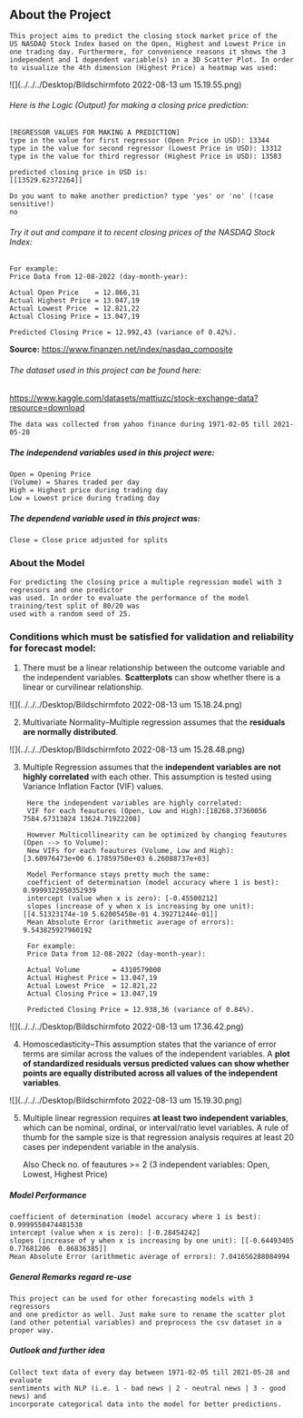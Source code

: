 ## About the Project

    This project aims to predict the closing stock market price of the 
    US NASDAQ Stock Index based on the Open, Highest and Lowest Price in 
    one trading day. Furthermore, for convenience reasons it shows the 3 
    independent and 1 dependent variable(s) in a 3D Scatter Plot. In order 
    to visualize the 4th dimension (Highest Price) a heatmap was used:

![](../../../Desktop/Bildschirmfoto 2022-08-13 um 15.19.55.png)

###### Here is the Logic (Output) for making a closing price prediction:
    
    [REGRESSOR VALUES FOR MAKING A PREDICTION]
    type in the value for first regressor (Open Price in USD): 13344
    type in the value for second regressor (Lowest Price in USD): 13312    
    type in the value for third regressor (Highest Price in USD): 13583

    predicted closing price in USD is:
    [[13529.62372264]]

    Do you want to make another prediction? type 'yes' or 'no' (!case sensitive!)
    no

###### Try it out and compare it to recent closing prices of the NASDAQ Stock Index:

    For example:
    Price Data from 12-08-2022 (day-month-year):

    Actual Open Price    = 12.866,31
    Actual Highest Price = 13.047,19
    Actual Lowest Price  = 12.821,22
    Actual Closing Price = 13.047,19
    
    Predicted Closing Price = 12.992,43 (variance of 0.42%).
    
<b>Source:</b> https://www.finanzen.net/index/nasdaq_composite

###### The dataset used in this project can be found here:

https://www.kaggle.com/datasets/mattiuzc/stock-exchange-data?resource=download

    The data was collected from yahoo finance during 1971-02-05 till 2021-05-28

##### The independend variables used in this project were:
    Open = Opening Price
    (Volume) = Shares traded per day
    High = Highest price during trading day
    Low = Lowest price during trading day
    

##### The dependend variable used in this project was:
    Close = Close price adjusted for splits

### About the Model
    For predicting the closing price a multiple regression model with 3 regressors and one predictor
    was used. In order to evaluate the performance of the model training/test split of 80/20 was 
    used with a random seed of 25.

### Conditions which must be satisfied for validation and reliability for forecast model:

1. There must be a linear relationship between the outcome variable and the independent variables.
<b>Scatterplots</b> can show whether there is a linear or curvilinear relationship.

![](../../../Desktop/Bildschirmfoto 2022-08-13 um 15.18.24.png)


2. Multivariate Normality–Multiple regression assumes that the <b>residuals are normally distributed</b>.

![](../../../Desktop/Bildschirmfoto 2022-08-13 um 15.28.48.png)

3. Multiple Regression assumes that the <b>independent variables are not highly correlated</b> with each 
other. This assumption is tested using Variance Inflation Factor (VIF) values.

    
        Here the independent variables are highly correlated:
        VIF for each feautures (Open, Low and High):[18268.37360056  7584.67313824 13624.71922208]

        However Multicollinearity can be optimized by changing feautures (Open --> to Volume):
        New VIFs for each feautures (Volume, Low and High): [3.60976473e+00 6.17859750e+03 6.26088737e+03]

        Model Performance stays pretty much the same:
        coefficient of determination (model accuracy where 1 is best): 0.9999322950352939
        intercept (value when x is zero): [-0.45500212]
        slopes (increase of y when x is increasing by one unit): [[4.51323174e-10 5.62005458e-01 4.39271244e-01]]
        Mean Absolute Error (arithmetic average of errors): 9.543825927960192

        For example:
        Price Data from 12-08-2022 (day-month-year):

        Actual Volume        = 4310579000
        Actual Highest Price = 13.047,19
        Actual Lowest Price  = 12.821,22
        Actual Closing Price = 13.047,19

        Predicted Closing Price = 12.938,36 (variance of 0.84%).

![](../../../Desktop/Bildschirmfoto 2022-08-13 um 17.36.42.png)



4. Homoscedasticity–This assumption states that the variance of error terms are similar across the values of the 
independent variables.  A <b>plot of standardized residuals versus predicted values can show whether points are equally 
distributed across all values of the independent variables</b>.

![](../../../Desktop/Bildschirmfoto 2022-08-13 um 15.19.30.png)


5. Multiple linear regression requires <b>at least two independent variables</b>, which can be nominal, ordinal, 
or interval/ratio level variables.  A rule of thumb for the sample size is that regression analysis requires at least 
20 cases per independent variable in the analysis. 

    Also Check no. of feautures >= 2 (3 independent variables: Open, Lowest, Highest Price)

##### Model Performance
    
    coefficient of determination (model accuracy where 1 is best): 0.9999550474481538
    intercept (value when x is zero): [-0.28454242]
    slopes (increase of y when x is increasing by one unit): [[-0.64493405  0.77681206  0.86836385]]
    Mean Absolute Error (arithmetic average of errors): 7.041656288084994

##### General Remarks regard re-use
    
    This project can be used for other forecasting models with 3 regressors
    and one predictor as well. Just make sure to rename the scatter plot
    (and other potential variables) and preprocess the csv dataset in a proper way.

##### Outlook and further idea
    
    Collect text data of every day between 1971-02-05 till 2021-05-28 and evaluate
    sentiments with NLP (i.e. 1 - bad news | 2 - neutral news | 3 - good news) and 
    incorporate categorical data into the model for better predictions.

